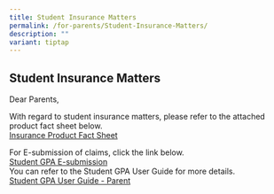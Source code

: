```yaml
---
title: Student Insurance Matters
permalink: /for-parents/Student-Insurance-Matters/
description: ""
variant: tiptap
---
```

<h2>Student Insurance Matters</h2>
<p>Dear Parents,</p>
<p>With regard to student insurance matters, please refer to the attached
product fact sheet below.
<br><a href="/files/Product_Fact_Sheet__Year_2025_.pdf" rel="noopener nofollow" target="_blank">Insurance Product Fact Sheet</a>
</p>
<p>For E-submission of claims, click the link below.
<br><a href="https://studentgpa.incomegroupins.com.sg/" rel="noopener nofollow" target="_blank">Student GPA E-submission</a>
<br>You can refer to the Student GPA User Guide for more details.
<br><a href="/files/Student GPA User Guide - Parent.pdf" rel="noopener nofollow" target="_blank">Student GPA User Guide - Parent</a>
</p>